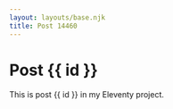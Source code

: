 ```yaml
---
layout: layouts/base.njk
title: Post 14460
---
```


# Post {{ id }}

This is post {{ id }} in my Eleventy project.
